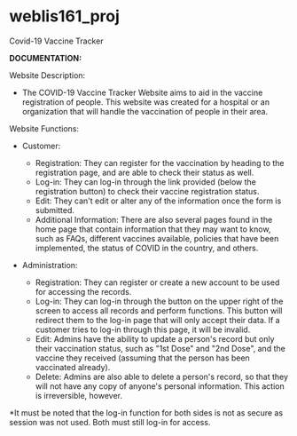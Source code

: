 # weblis161_proj
Covid-19 Vaccine Tracker

**DOCUMENTATION:**

Website Description:
  - The COVID-19 Vaccine Tracker Website aims to aid in the vaccine registration of people. This website was created for a hospital or an organization that will handle the vaccination of people in their area. 

Website Functions:
  - Customer:
    - Registration: They can register for the vaccination by heading to the registration page, and are able to check their status as well.
    - Log-in: They can log-in through the link provided (below the registration button) to check their vaccine registration status.
    - Edit: They can't edit or alter any of the information once the form is submitted.
    - Additional Information: There are also several pages found in the home page that contain information that they may want to know, such as FAQs, different vaccines available, policies that have been implemented, the status of COVID in the country, and others.
  
  - Administration:
    - Registration: They can register or create a new account to be used for accessing the records.
    - Log-in: They can log-in through the button on the upper right of the screen to access all records and perform functions. This button will redirect them to the log-in page that will only accept their data. If a customer tries to log-in through this page, it will be invalid.
    - Edit: Admins have the ability to update a person's record but only their vaccination status, such as "1st Dose" and "2nd Dose", and the vaccine they received (assuming that the person has been vaccinated already).
    - Delete: Admins are also able to delete a person's record, so that they will not have any copy of anyone's personal information. This action is irreversible, however. 

*It must be noted that the log-in function for both sides is not as secure as session was not used. Both must still log-in for access. 
